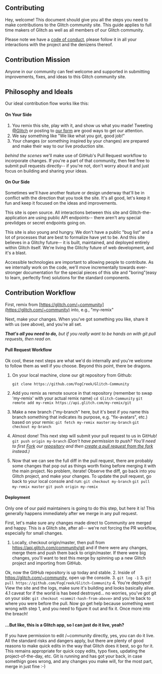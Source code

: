 Contributing
------------

Hey, welcome!  This document should give you all the steps you need to make contributions to the Glitch community site. This guide applies to full time makers of Glitch as well as all members of our Glitch community.

Please note we have a [code of conduct](https://glitch.com/edit/#!/community?path=CODE_OF_CONDUCT.md), please follow it in all your interactions with the project and the denizens thereof.

Contribution Mission
--------------------
Anyone in our community can feel welcome and supported in submitting improvements, fixes, and ideas to this Glitch community site.


Philosophy and Ideals
---------------------

Our ideal contribution flow works like this:

#### On Your Side

1. You remix this site, play with it, and show us what you made!  Tweeting [@Glitch](https://twitter.com/glitch) or posting to [our form](https://support.glitch.com/) are good ways to get our attention.
2. We say something like "We like what you got, good job!"
3. Your changes (or something inspired by your changes) are prepared and make their way to our live production site.

_behind the scenes_ we'll make use of GitHub's Pull Request workflow to incorporate changes.  If you're a part of that community, then feel free to submit pull requests directly-- if you're not,  don't worry about it and just focus on building and sharing your ideas.

#### On Our Side

Sometimes we'll have another feature or design underway that'll be in conflict with the direction that you took the site.  It's all good, let's keep it fun and keep it focused on the ideas and improvements.

This site is open source. All interactions between this site and Glitch-the-application are using public API endpoints-- there aren't any special prevlidges or secret endpoints going on.

This site is also young and hungry.  We don't have a public "bug list" and a lot of processes that are best to formalize have yet to be. And this site believes in a Glitchy future-- it is built, maintained, and deployed entirely within Glitch itself.  We're living the Glitchy future of web development, and it's a blast.

Accessible technologies are important to allowing people to contribute.  As we internally work on the code, we'll move incrementally towards ever-stronger documentation for the special pieces of this site and "boring"(easy to learn, perfectly fine) solutions for the standard components.


Contribution Workflow
----------------------

First, remix from [https://glitch.com/~community](https://glitch.com/~community) into, e.g., "my-remix"

Next, make your changes.  When you've got something you like, share it with us (see above), and you're all set.

***That's all you need to do,*** _but if you really want to be hands on with git pull requests, then read on._

#### Pull Request Workflow

Ok cool, these next steps are what we'd do internally and you're welcome to follow them as well if you choose.  Beyond this point, there be dragons.

1. On your local machine, clone our git repository from Github: 

    `git clone https://github.com/FogCreek/Glitch-Community`

2. Add you remix as remote source in that repository (remember to swap 'my-remix' with your actual remix name)
 `cd Glitch-Community`
 `git remote add my-remix https://api.glitch.com/my-remix/git`
 
3. Make a new branch ("my-branch" here, but it's best if you name this branch something that indicates its purpose, e.g. "fix-avatars", etc.) based on your remix:
 `git fetch my-remix master:my-branch`
 `git checkout my-branch`

4. Almost done!  This next step will submit your pull request to us in GitHub!
 `git push origin my-branch` 
 _(Don't have permission to push? You'll need to first [Fork](https://blog.scottlowe.org/2015/01/27/using-fork-branch-git-workflow/) our [repository](https://github.com/FogCreek/Glitch-Community) and then [create a pull request from the fork](https://help.github.com/articles/creating-a-pull-request-from-a-fork/) instead.)_

5. Now that we can see the full diff in the pull request, there are probably some changes that pop out as things worth fixing before merging it with the main project.  No problem, iterate!  Observe the diff, go back into you Glitch project, and make your changes.  To update the pull request, go back to your local console and run:
`git checkout my-branch`
`git pull my-remix master`
`git push origin my-remix`

#### Deployment
Only one of our paid maintainers is going to do this step, but here it is!  This generally happens immediately after we merge in any pull request.

First, let's make sure any changes made direct to Community are merged and happy.  This is a Glitch site, after all-- we're not forcing the PR workflow, especially for small changes.

1. Locally, checkout origin/master, then pull from https://api.glitch.com/community/git and if there were any changes, merge them and push them back to origin/master.  If there were big changes, you'll want to test this merge by spinning up a new Glitch project and importing from GitHub.

Ok, now the GitHub repository is up today and stable. 
2. Inside of https://glitch.com/~community, open up the console.
3. `git log -1`
3. `git pull https://github.com/FogCreek/Glitch-Community`
4. You're deployed!  View the site and the logs, make sure it's building and looks basically alive.
  4.1 caveat for if the world is has beed destroyed...  no worries, you've got git on your side: `git checkout <commit-hash-from-above>` and you're back to where you were before the pull.  Now go get help because something went wrong with step 1, and you need to figure it out and fix it. Once more into the breach!

#### ...But like, this is a Glitch app, so I can just do it live, yeah?
If you have permission to edit /~community directly,  yes, you can do it live.  All the standard risks and dangers apply, but there are plenty of good reasons to make quick edits in the way that Glitch does it best, so go for it. This remains appropriate for quick copy edits, typo fixes, updating the project-of-the-day, etc. Git is running and has got your back, in case somethign goes wrong, and any changes you make will, for the most part, merge in just fine :-)
